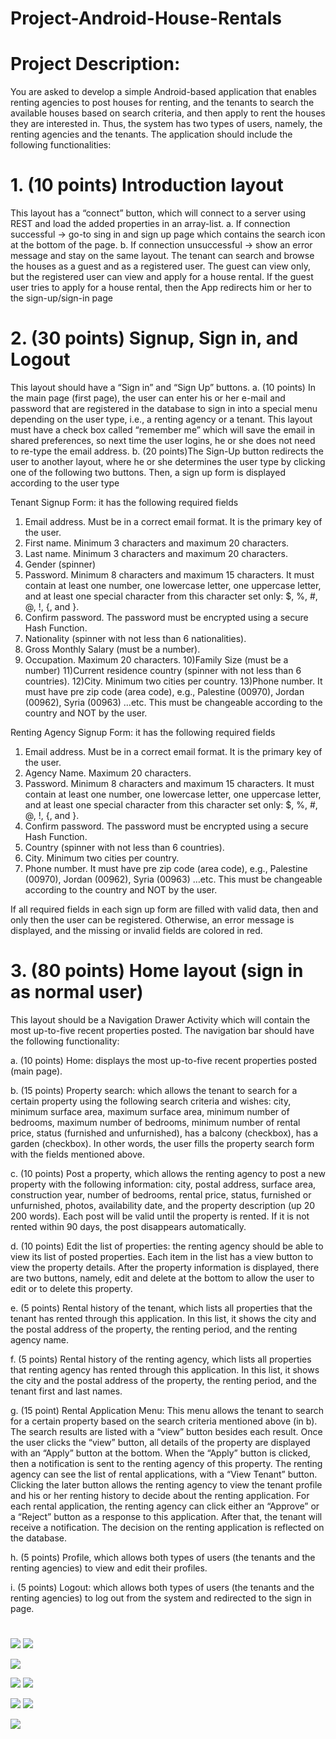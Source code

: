 # Project-Android-House-Rentals

# Project Description:

 You are asked to develop a simple Android-based application that enables renting agencies to post 
houses for renting, and the tenants to search the available houses based on search criteria, and then apply to 
rent the houses they are interested in. Thus, the system has two types of users, namely, the renting agencies
and the tenants.
The application should include the following functionalities:


# 1. (10 points) Introduction layout
This layout has a “connect” button, which will connect to a server using REST and load the added properties
in an array-list.
a. If connection successful → go-to sing in and sign up page which contains the search icon at the bottom 
of the page.
b. If connection unsuccessful → show an error message and stay on the same layout.
The tenant can search and browse the houses as a guest and as a registered user. The guest can view only, but 
the registered user can view and apply for a house rental. If the guest user tries to apply for a house rental, 
then the App redirects him or her to the sign-up/sign-in page



# 2. (30 points) Signup, Sign in, and Logout
This layout should have a “Sign in” and “Sign Up” buttons.
a. (10 points) In the main page (first page), the user can enter his or her e-mail and password that are 
registered in the database to sign in into a special menu depending on the user type, i.e., a renting 
agency or a tenant. This layout must have a check box called “remember me” which will save the 
email in shared preferences, so next time the user logins, he or she does not need to re-type the 
email address. 
b. (20 points)The Sign-Up button redirects the user to another layout, where he or she determines the 
user type by clicking one of the following two buttons. Then, a sign up form is displayed according 
to the user type

Tenant Signup Form: it has the following required fields
1) Email address. Must be in a correct email format. It is the primary key of the user.
2) First name. Minimum 3 characters and maximum 20 characters.
3) Last name. Minimum 3 characters and maximum 20 characters.
4) Gender (spinner)
5) Password. Minimum 8 characters and maximum 15 characters. It must contain at least one number, 
one lowercase letter, one uppercase letter, and at least one special character from this character set
only: $, %, #, @, !, {, and }.
6) Confirm password. The password must be encrypted using a secure Hash Function.
7) Nationality (spinner with not less than 6 nationalities).
8) Gross Monthly Salary (must be a number).
9) Occupation. Maximum 20 characters.
10)Family Size (must be a number)
11)Current residence country (spinner with not less than 6 countries).
12)City. Minimum two cities per country.
13)Phone number. It must have pre zip code (area code), e.g., Palestine (00970), Jordan (00962), Syria
(00963) …etc. This must be changeable according to the country and NOT by the user.


Renting Agency Signup Form: it has the following required fields
1) Email address. Must be in a correct email format. It is the primary key of the user.
2) Agency Name. Maximum 20 characters.
3) Password. Minimum 8 characters and maximum 15 characters. It must contain at least one number, 
one lowercase letter, one uppercase letter, and at least one special character from this character set
only: $, %, #, @, !, {, and }.
4) Confirm password. The password must be encrypted using a secure Hash Function.
5) Country (spinner with not less than 6 countries).
6) City. Minimum two cities per country.
7) Phone number. It must have pre zip code (area code), e.g., Palestine (00970), Jordan (00962), Syria
(00963) …etc. This must be changeable according to the country and NOT by the user.

If all required fields in each sign up form are filled with valid data, then and only then the user can be
registered. Otherwise, an error message is displayed, and the missing or invalid fields are colored in red.


# 3. (80 points) Home layout (sign in as normal user) 

This layout should be a Navigation Drawer Activity which will contain the most up-to-five recent 
properties posted. The navigation bar should have the following functionality:

a. (10 points) Home: displays the most up-to-five recent properties posted (main page).

b. (15 points) Property search: which allows the tenant to search for a certain property using the following 
search criteria and wishes: city, minimum surface area, maximum surface area, minimum number of 
bedrooms, maximum number of bedrooms, minimum number of rental price, status (furnished and 
unfurnished), has a balcony (checkbox), has a garden (checkbox). In other words, the user fills the 
property search form with the fields mentioned above.

c. (10 points) Post a property, which allows the renting agency to post a new property with the following 
information: city, postal address, surface area, construction year, number of bedrooms, rental price, 
status, furnished or unfurnished, photos, availability date, and the property description (up 20 200 
words). Each post will be valid until the property is rented. If it is not rented within 90 days, the post 
disappears automatically.

d. (10 points) Edit the list of properties: the renting agency should be able to view its list of posted 
properties. Each item in the list has a view button to view the property details. After the property 
information is displayed, there are two buttons, namely, edit and delete at the bottom to allow the user 
to edit or to delete this property.

e. (5 points) Rental history of the tenant, which lists all properties that the tenant has rented through this 
application. In this list, it shows the city and the postal address of the property, the renting period, and 
the renting agency name.

f. (5 points) Rental history of the renting agency, which lists all properties that renting agency has rented 
through this application. In this list, it shows the city and the postal address of the property, the renting 
period, and the tenant first and last names.

g. (15 point) Rental Application Menu:
This menu allows the tenant to search for a certain property based on the search criteria mentioned above
(in b). The search results are listed with a “view” button besides each result. Once the user clicks the “view”
button, all details of the property are displayed with an “Apply” button at the bottom. When the “Apply”
button is clicked, then a notification is sent to the renting agency of this property. The renting agency can 
see the list of rental applications, with a “View Tenant” button. Clicking the later button allows the renting 
agency to view the tenant profile and his or her renting history to decide about the renting application. For 
each rental application, the renting agency can click either an “Approve” or a “Reject” button as a response 
to this application. After that, the tenant will receive a notification. The decision on the renting application 
is reflected on the database.

h. (5 points) Profile, which allows both types of users (the tenants and the renting agencies) to view and 
edit their profiles.

i. (5 points) Logout: which allows both types of users (the tenants and the renting agencies) to log out
from the system and redirected to the sign in page.

# 

![](Image/ParAnimation.PNG)   ![](Image/Start.PNG) 


![](Image/loginpage.PNG) 


![](Image/home.PNG)   ![](Image/menu.PNG) 

![](Image/post.PNG)   ![](Image/search.PNG) 

![](Image/profile.PNG)  





